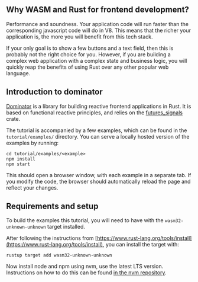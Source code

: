 ## Why WASM and Rust for frontend development?

Performance and soundness.
Your application code will run faster than the corresponding javascript code will do in V8.
This means that the richer your application is, the more you will benefit from this tech stack.

If your only goal is to show a few buttons and a text field, then this is probably not the right choice for you.
However, if you are building a complex web application with a complex state and business logic, you will quickly reap the benefits of using Rust over any other popular web language. 

## Introduction to dominator

[Dominator](https://crates.io/crates/dominator) is a library for building reactive frontend applications in Rust.
It is based on functional reactive principles, and relies on the [futures_signals](https://crates.io/crates/futures-signals) crate.

The tutorial is accompanied by a few examples, which can be found in the `tutorial/examples/` directory.
You can serve a locally hosted version of the examples by running:

```
cd tutorial/examples/<example>
npm install
npm start
```

This should open a browser window, with each example in a separate tab.
If you modify the code, the browser should automatically reload the page and reflect your changes.

## Requirements and setup

To build the examples this tutorial, you will need to have  with the `wasm32-unknown-unknown` target installed.

After following the instructions from [https://www.rust-lang.org/tools/install](https://www.rust-lang.org/tools/install), you can install the target with:

```
rustup target add wasm32-unknown-unknown
```

Now install node and npm using nvm, use the latest LTS version.
Instructions on how to do this can be found [in the nvm repository](https://github.com/nvm-sh/nvm).
